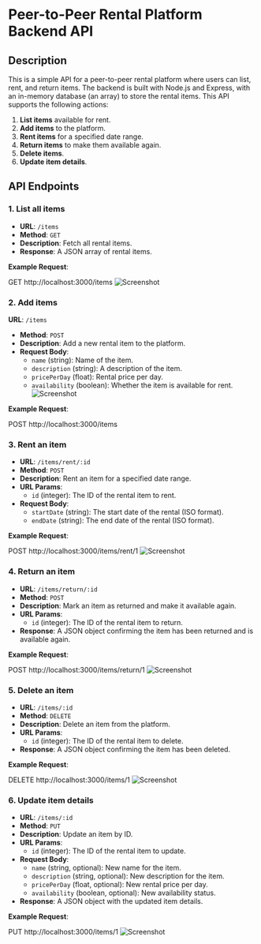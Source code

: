 # **Peer-to-Peer Rental Platform Backend API**

## **Description**

This is a simple API for a peer-to-peer rental platform where users can list, rent, and return items. The backend is built with Node.js and Express, with an in-memory database (an array) to store the rental items. This API supports the following actions:

1. **List items** available for rent.
2. **Add items** to the platform.
3. **Rent items** for a specified date range.
4. **Return items** to make them available again.
5. **Delete items**.
6. **Update item details**.

## **API Endpoints**

### **1. List all items**
- **URL**: `/items`
- **Method**: `GET`
- **Description**: Fetch all rental items.
- **Response**: A JSON array of rental items.

**Example Request**:

GET http://localhost:3000/items
![Screenshot](../images/get_all_items.png)

### **2. Add items**
**URL**: `/items`
- **Method**: `POST`
- **Description**: Add a new rental item to the platform.
- **Request Body**:
  - `name` (string): Name of the item.
  - `description` (string): A description of the item.
  - `pricePerDay` (float): Rental price per day.
  - `availability` (boolean): Whether the item is available for rent.
  ![Screenshot](../images/post_item.png)

**Example Request**:

POST http://localhost:3000/items

### **3. Rent an item**
- **URL**: `/items/rent/:id`
- **Method**: `POST`
- **Description**: Rent an item for a specified date range.
- **URL Params**:
  - `id` (integer): The ID of the rental item to rent.
- **Request Body**:
  - `startDate` (string): The start date of the rental (ISO format).
  - `endDate` (string): The end date of the rental (ISO format).

**Example Request**:

POST http://localhost:3000/items/rent/1
  ![Screenshot](../images/rent_item.png)

### **4. Return an item**
- **URL**: `/items/return/:id`
- **Method**: `POST`
- **Description**: Mark an item as returned and make it available again.
- **URL Params**:
  - `id` (integer): The ID of the rental item to return.
- **Response**: A JSON object confirming the item has been returned and is available again.

**Example Request**:

POST http://localhost:3000/items/return/1
  ![Screenshot](../images/return_item.png)

### **5. Delete an item**
- **URL**: `/items/:id`
- **Method**: `DELETE`
- **Description**: Delete an item from the platform.
- **URL Params**:
  - `id` (integer): The ID of the rental item to delete.
- **Response**: A JSON object confirming the item has been deleted.

**Example Request**:

DELETE http://localhost:3000/items/1
  ![Screenshot](../images/delete_item_by_id.png)

### **6. Update item details**
- **URL**: `/items/:id`
- **Method**: `PUT`
- **Description**: Update an item by ID.
- **URL Params**:
  - `id` (integer): The ID of the rental item to update.
- **Request Body**:
  - `name` (string, optional): New name for the item.
  - `description` (string, optional): New description for the item.
  - `pricePerDay` (float, optional): New rental price per day.
  - `availability` (boolean, optional): New availability status.
- **Response**: A JSON object with the updated item details.

**Example Request**:

PUT http://localhost:3000/items/1
  ![Screenshot](../images/update_item_details.png)



